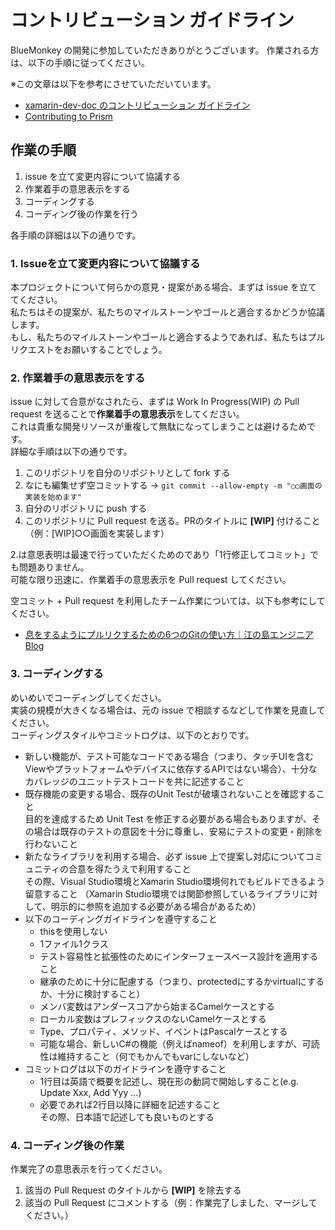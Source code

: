 # コントリビューション ガイドライン

BlueMonkey の開発に参加していただきありがとうございます。
作業される方は、以下の手順に従ってください。

※この文章は以下を参考にさせていただいています。

*  [xamarin-dev-doc のコントリビューション ガイドライン](https://github.com/chomado/xamarin-dev-doc/blob/master/CONTRIBUTING.md) 
*  [Contributing to Prism](https://github.com/PrismLibrary/Prism/blob/master/.github/CONTRIBUTING.md)

## 作業の手順

1. issue を立て変更内容について協議する  
1. 作業着手の意思表示をする  
1. コーディングする  
1. コーディング後の作業を行う  

各手順の詳細は以下の通りです。  

### 1. Issueを立て変更内容について協議する  

本プロジェクトについて何らかの意見・提案がある場合、まずは issue を立ててください。  
私たちはその提案が、私たちのマイルストーンやゴールと適合するかどうか協議します。  
もし、私たちのマイルストーンやゴールと適合するようであれば、私たちはプルリクエストをお願いすることでしょう。  

### 2. 作業着手の意思表示をする

issue に対して合意がなされたら、まずは Work In Progress(WIP) の Pull request を送ることで**作業着手の意思表示**をしてください。    
これは貴重な開発リソースが重複して無駄になってしまうことは避けるためです。  
詳細な手順は以下の通りです。  

1. このリポジトリを自分のリポジトリとして fork する
2. なにも編集せず空コミットする → ``git commit --allow-empty -m "○○画面の実装を始めます"``
3. 自分のリポジトリに push する
4. このリポジトリに Pull request を送る。PRのタイトルに **[WIP]** 付けること（例：[WIP]○○画面を実装します）  


2.は意思表明は最速で行っていただくためのであり「1行修正してコミット」でも問題ありません。  
可能な限り迅速に、作業着手の意思表示を Pull request してください。  

空コミット + Pull request を利用したチーム作業については、以下も参考にしてください。

* [息をするようにプルリクするための6つのGitの使い方｜江の島エンジニアBlog](http://blog.enogineer.com/2015/02/05/git-for-light-pull-request/)

### 3. コーディングする

めいめいでコーディングしてください。  
実装の規模が大きくなる場合は、元の issue で相談するなどして作業を見直してください。    
コーディングスタイルやコミットログは、以下のとおりです。  

* 新しい機能が、テスト可能なコードである場合（つまり、タッチUIを含むViewやプラットフォームやデバイスに依存するAPIではない場合）、十分なカバレッジのユニットテストコードを共に記述すること  
* 既存機能の変更する場合、既存のUnit Testが破壊されないことを確認すること  
目的を達成するため Unit Test を修正する必要がある場合もありますが、その場合は既存のテストの意図を十分に尊重し、安易にテストの変更・削除を行わないこと  
* 新たなライブラリを利用する場合、必ず issue 上で提案し対応についてコミュニティの合意を得たうえで利用すること  
その際、Visual Studio環境とXamarin Studio環境何れでもビルドできるよう留意すること
（Xamarin Studio環境では関節参照しているライブラリに対して、明示的に参照を追加する必要がある場合があるため）
* 以下のコーディングガイドラインを遵守すること    
    * thisを使用しない  
    * 1ファイル1クラス  
    * テスト容易性と拡張性のためにインターフェースベース設計を適用すること  
    * 継承のために十分に配慮する（つまり、protectedにするかvirtualにするか、十分に検討すること）  
    * メンバ変数はアンダースコアから始まるCamelケースとする  
    * ローカル変数はプレフィックスのないCamelケースとする  
    * Type、プロパティ、メソッド、イベントはPascalケースとする  
    * 可能な場合、新しいC#の機能（例えばnameof）を利用しますが、可読性は維持すること（何でもかんでもvarにしないなど）  
* コミットログは以下のガイドラインを遵守すること  
    * 1行目は英語で概要を記述し、現在形の動詞で開始しすること(e.g. Update Xxx, Add Yyy ...)  
    * 必要であれば2行目以降に詳細を記述すること  
    その際、日本語で記述しても良いものとする

### 4. コーディング後の作業

作業完了の意思表示を行ってください。

1. 該当の Pull Request のタイトルから **[WIP]** を除去する
2. 該当の Pull Request にコメントする（例：作業完了しました、マージしてください。）
